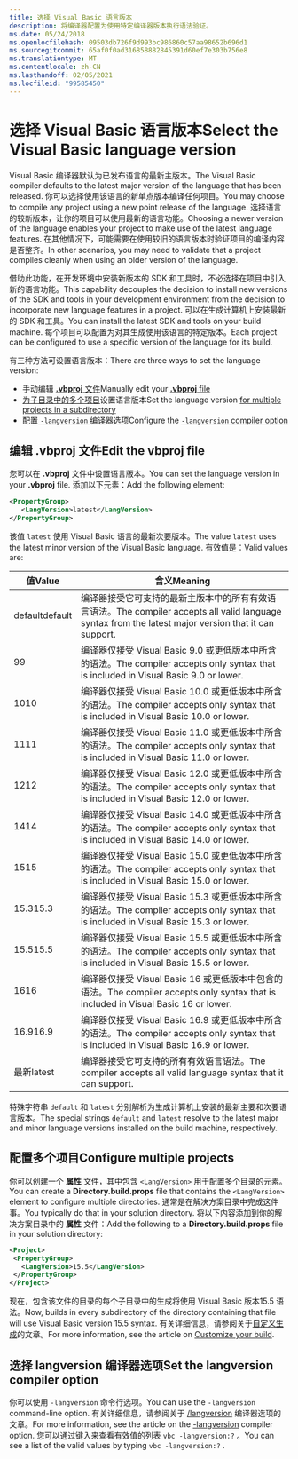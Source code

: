 ```yaml
---
title: 选择 Visual Basic 语言版本
description: 将编译器配置为使用特定编译器版本执行语法验证。
ms.date: 05/24/2018
ms.openlocfilehash: 09503db726f9d993bc986860c57aa98652b696d1
ms.sourcegitcommit: 65af0f0ad316858882845391d60ef7e303b756e8
ms.translationtype: MT
ms.contentlocale: zh-CN
ms.lasthandoff: 02/05/2021
ms.locfileid: "99585450"
---
```

# <a name="select-the-visual-basic-language-version"></a><span data-ttu-id="17770-103">选择 Visual Basic 语言版本</span><span class="sxs-lookup"><span data-stu-id="17770-103">Select the Visual Basic language version</span></span>

<span data-ttu-id="17770-104">Visual Basic 编译器默认为已发布语言的最新主版本。</span><span class="sxs-lookup"><span data-stu-id="17770-104">The Visual Basic compiler defaults to the latest major version of the language that has been released.</span></span> <span data-ttu-id="17770-105">你可以选择使用该语言的新单点版本编译任何项目。</span><span class="sxs-lookup"><span data-stu-id="17770-105">You may choose to compile any project using a new point release of the language.</span></span> <span data-ttu-id="17770-106">选择语言的较新版本，让你的项目可以使用最新的语言功能。</span><span class="sxs-lookup"><span data-stu-id="17770-106">Choosing a newer version of the language enables your project to make use of the latest language features.</span></span> <span data-ttu-id="17770-107">在其他情况下，可能需要在使用较旧的语言版本时验证项目的编译内容是否整齐。</span><span class="sxs-lookup"><span data-stu-id="17770-107">In other scenarios, you may need to validate that a project compiles cleanly when using an older version of the language.</span></span>

<span data-ttu-id="17770-108">借助此功能，在开发环境中安装新版本的 SDK 和工具时，不必选择在项目中引入新的语言功能。</span><span class="sxs-lookup"><span data-stu-id="17770-108">This capability decouples the decision to install new versions of the SDK and tools in your development environment from the decision to incorporate new language features in a project.</span></span> <span data-ttu-id="17770-109">可以在生成计算机上安装最新的 SDK 和工具。</span><span class="sxs-lookup"><span data-stu-id="17770-109">You can install the latest SDK and tools on your build machine.</span></span> <span data-ttu-id="17770-110">每个项目可以配置为对其生成使用该语言的特定版本。</span><span class="sxs-lookup"><span data-stu-id="17770-110">Each project can be configured to use a specific version of the language for its build.</span></span>

<span data-ttu-id="17770-111">有三种方法可设置语言版本：</span><span class="sxs-lookup"><span data-stu-id="17770-111">There are three ways to set the language version:</span></span>

- <span data-ttu-id="17770-112">手动编辑 [ **.vbproj** 文件](#edit-the-vbproj-file)</span><span class="sxs-lookup"><span data-stu-id="17770-112">Manually edit your [**.vbproj** file](#edit-the-vbproj-file)</span></span>
- <span data-ttu-id="17770-113">[为子目录中的多个项目](#configure-multiple-projects)设置语言版本</span><span class="sxs-lookup"><span data-stu-id="17770-113">Set the language version [for multiple projects in a subdirectory](#configure-multiple-projects)</span></span>
- <span data-ttu-id="17770-114">配置[ `-langversion` 编译器选项](#set-the-langversion-compiler-option)</span><span class="sxs-lookup"><span data-stu-id="17770-114">Configure the [`-langversion` compiler option](#set-the-langversion-compiler-option)</span></span>

## <a name="edit-the-vbproj-file"></a><span data-ttu-id="17770-115">编辑 .vbproj 文件</span><span class="sxs-lookup"><span data-stu-id="17770-115">Edit the vbproj file</span></span>

<span data-ttu-id="17770-116">您可以在 **.vbproj** 文件中设置语言版本。</span><span class="sxs-lookup"><span data-stu-id="17770-116">You can set the language version in your **.vbproj** file.</span></span> <span data-ttu-id="17770-117">添加以下元素：</span><span class="sxs-lookup"><span data-stu-id="17770-117">Add the following element:</span></span>

```xml
<PropertyGroup>
   <LangVersion>latest</LangVersion>
</PropertyGroup>
```

<span data-ttu-id="17770-118">该值 `latest` 使用 Visual Basic 语言的最新次要版本。</span><span class="sxs-lookup"><span data-stu-id="17770-118">The value `latest` uses the latest minor version of the Visual Basic language.</span></span> <span data-ttu-id="17770-119">有效值是：</span><span class="sxs-lookup"><span data-stu-id="17770-119">Valid values are:</span></span>

|<span data-ttu-id="17770-120">值</span><span class="sxs-lookup"><span data-stu-id="17770-120">Value</span></span>|<span data-ttu-id="17770-121">含义</span><span class="sxs-lookup"><span data-stu-id="17770-121">Meaning</span></span>|
|------------|-------------|
|<span data-ttu-id="17770-122">default</span><span class="sxs-lookup"><span data-stu-id="17770-122">default</span></span>|<span data-ttu-id="17770-123">编译器接受它可支持的最新主版本中的所有有效语言语法。</span><span class="sxs-lookup"><span data-stu-id="17770-123">The compiler accepts all valid language syntax from the latest major version that it can support.</span></span>|
|<span data-ttu-id="17770-124">9</span><span class="sxs-lookup"><span data-stu-id="17770-124">9</span></span>|<span data-ttu-id="17770-125">编译器仅接受 Visual Basic 9.0 或更低版本中所含的语法。</span><span class="sxs-lookup"><span data-stu-id="17770-125">The compiler accepts only syntax that is included in Visual Basic 9.0 or lower.</span></span>|
|<span data-ttu-id="17770-126">10</span><span class="sxs-lookup"><span data-stu-id="17770-126">10</span></span>|<span data-ttu-id="17770-127">编译器仅接受 Visual Basic 10.0 或更低版本中所含的语法。</span><span class="sxs-lookup"><span data-stu-id="17770-127">The compiler accepts only syntax that is included in Visual Basic 10.0 or lower.</span></span>|
|<span data-ttu-id="17770-128">11</span><span class="sxs-lookup"><span data-stu-id="17770-128">11</span></span>|<span data-ttu-id="17770-129">编译器仅接受 Visual Basic 11.0 或更低版本中所含的语法。</span><span class="sxs-lookup"><span data-stu-id="17770-129">The compiler accepts only syntax that is included in Visual Basic 11.0 or lower.</span></span>|
|<span data-ttu-id="17770-130">12</span><span class="sxs-lookup"><span data-stu-id="17770-130">12</span></span>|<span data-ttu-id="17770-131">编译器仅接受 Visual Basic 12.0 或更低版本中所含的语法。</span><span class="sxs-lookup"><span data-stu-id="17770-131">The compiler accepts only syntax that is included in Visual Basic 12.0 or lower.</span></span>|
|<span data-ttu-id="17770-132">14</span><span class="sxs-lookup"><span data-stu-id="17770-132">14</span></span>|<span data-ttu-id="17770-133">编译器仅接受 Visual Basic 14.0 或更低版本中所含的语法。</span><span class="sxs-lookup"><span data-stu-id="17770-133">The compiler accepts only syntax that is included in Visual Basic 14.0 or lower.</span></span>|
|<span data-ttu-id="17770-134">15</span><span class="sxs-lookup"><span data-stu-id="17770-134">15</span></span>|<span data-ttu-id="17770-135">编译器仅接受 Visual Basic 15.0 或更低版本中所含的语法。</span><span class="sxs-lookup"><span data-stu-id="17770-135">The compiler accepts only syntax that is included in Visual Basic 15.0 or lower.</span></span>|
|<span data-ttu-id="17770-136">15.3</span><span class="sxs-lookup"><span data-stu-id="17770-136">15.3</span></span>|<span data-ttu-id="17770-137">编译器仅接受 Visual Basic 15.3 或更低版本中所含的语法。</span><span class="sxs-lookup"><span data-stu-id="17770-137">The compiler accepts only syntax that is included in Visual Basic 15.3 or lower.</span></span>|
|<span data-ttu-id="17770-138">15.5</span><span class="sxs-lookup"><span data-stu-id="17770-138">15.5</span></span>|<span data-ttu-id="17770-139">编译器仅接受 Visual Basic 15.5 或更低版本中所含的语法。</span><span class="sxs-lookup"><span data-stu-id="17770-139">The compiler accepts only syntax that is included in Visual Basic 15.5 or lower.</span></span>|
|<span data-ttu-id="17770-140">16</span><span class="sxs-lookup"><span data-stu-id="17770-140">16</span></span>|<span data-ttu-id="17770-141">编译器仅接受 Visual Basic 16 或更低版本中包含的语法。</span><span class="sxs-lookup"><span data-stu-id="17770-141">The compiler accepts only syntax that is included in Visual Basic 16 or lower.</span></span>|
|<span data-ttu-id="17770-142">16.9</span><span class="sxs-lookup"><span data-stu-id="17770-142">16.9</span></span>|<span data-ttu-id="17770-143">编译器仅接受 Visual Basic 16.9 或更低版本中所含的语法。</span><span class="sxs-lookup"><span data-stu-id="17770-143">The compiler accepts only syntax that is included in Visual Basic 16.9 or lower.</span></span>|
|<span data-ttu-id="17770-144">最新</span><span class="sxs-lookup"><span data-stu-id="17770-144">latest</span></span>|<span data-ttu-id="17770-145">编译器接受它可支持的所有有效语言语法。</span><span class="sxs-lookup"><span data-stu-id="17770-145">The compiler accepts all valid language syntax that it can support.</span></span>|

<span data-ttu-id="17770-146">特殊字符串 `default` 和 `latest` 分别解析为生成计算机上安装的最新主要和次要语言版本。</span><span class="sxs-lookup"><span data-stu-id="17770-146">The special strings `default` and `latest` resolve to the latest major and minor language versions installed on the build machine, respectively.</span></span>

## <a name="configure-multiple-projects"></a><span data-ttu-id="17770-147">配置多个项目</span><span class="sxs-lookup"><span data-stu-id="17770-147">Configure multiple projects</span></span>

<span data-ttu-id="17770-148">你可以创建一个 **属性** 文件，其中包含 `<LangVersion>` 用于配置多个目录的元素。</span><span class="sxs-lookup"><span data-stu-id="17770-148">You can create a **Directory.build.props** file that contains the `<LangVersion>` element to configure multiple directories.</span></span> <span data-ttu-id="17770-149">通常是在解决方案目录中完成这件事。</span><span class="sxs-lookup"><span data-stu-id="17770-149">You typically do that in your solution directory.</span></span> <span data-ttu-id="17770-150">将以下内容添加到你的解决方案目录中的 **属性** 文件：</span><span class="sxs-lookup"><span data-stu-id="17770-150">Add the following to a **Directory.build.props** file in your solution directory:</span></span>

```xml
<Project>
 <PropertyGroup>
   <LangVersion>15.5</LangVersion>
 </PropertyGroup>
</Project>
```

<span data-ttu-id="17770-151">现在，包含该文件的目录的每个子目录中的生成将使用 Visual Basic 版本15.5 语法。</span><span class="sxs-lookup"><span data-stu-id="17770-151">Now, builds in every subdirectory of the directory containing that file will use Visual Basic version 15.5 syntax.</span></span> <span data-ttu-id="17770-152">有关详细信息，请参阅关于[自定义生成](/visualstudio/msbuild/customize-your-build)的文章。</span><span class="sxs-lookup"><span data-stu-id="17770-152">For more information, see the article on [Customize your build](/visualstudio/msbuild/customize-your-build).</span></span>

## <a name="set-the-langversion-compiler-option"></a><span data-ttu-id="17770-153">选择 langversion 编译器选项</span><span class="sxs-lookup"><span data-stu-id="17770-153">Set the langversion compiler option</span></span>

<span data-ttu-id="17770-154">你可以使用 `-langversion` 命令行选项。</span><span class="sxs-lookup"><span data-stu-id="17770-154">You can use the `-langversion` command-line option.</span></span> <span data-ttu-id="17770-155">有关详细信息，请参阅关于 [/langversion](../reference/command-line-compiler/langversion.md) 编译器选项的文章。</span><span class="sxs-lookup"><span data-stu-id="17770-155">For more information, see the article on the [-langversion](../reference/command-line-compiler/langversion.md) compiler option.</span></span> <span data-ttu-id="17770-156">您可以通过键入来查看有效值的列表  `vbc -langversion:?` 。</span><span class="sxs-lookup"><span data-stu-id="17770-156">You can see a list of the valid values by typing  `vbc -langversion:?` .</span></span>
